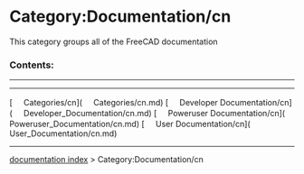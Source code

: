 # Category:Documentation/cn
This category groups all of the FreeCAD documentation

### Contents:

  -- -- --
        
        
  -- -- --

[<img src="images/Property.png" style="width:16px"> Categories/cn](<img src="images/Property.png" style="width:16px"> Categories/cn.md) [<img src="images/Property.png" style="width:16px"> Developer Documentation/cn](<img src="images/Property.png" style="width:16px"> Developer_Documentation/cn.md) [<img src="images/Property.png" style="width:16px"> Poweruser Documentation/cn](<img src="images/Property.png" style="width:16px"> Poweruser_Documentation/cn.md) [<img src="images/Property.png" style="width:16px"> User Documentation/cn](<img src="images/Property.png" style="width:16px"> User_Documentation/cn.md)

---
[documentation index](../README.md) > Category:Documentation/cn
